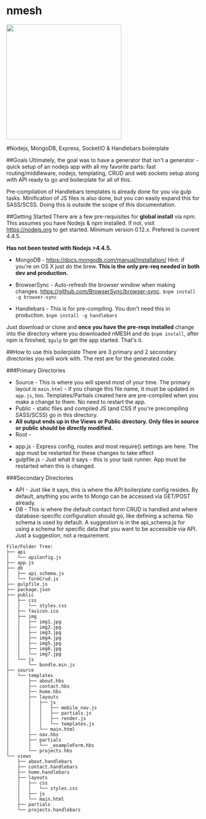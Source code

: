 # nmesh 

<img src="https://raw.githubusercontent.com/methodbox/nmesh/master/nmesh-small.png" width="300">

#Nodejs, MongoDB, Express, SocketIO &amp; Handlebars boilerplate

##Goals
Ultimately, the goal was to have a generator that isn't a generator - quick setup of an nodejs app with all my favorite parts: fast routing/middleware, nodejs, templating, CRUD and web sockets setup along with API ready to go and boilerplate for all of this.

Pre-compilation of Handlebars templates is already done for you via gulp tasks. Minification of JS files is also done, but you can easily expand this for SASS/SCSS. Doing this is outside the scope of this documentation.

##Getting Started
There are a few pre-requisites for __global install__ via npm. This assumes you have Nodejs & npm installed. If not, visit https://nodejs.org to get started. Minimum version 0.12.x. Prefered is current 4.4.5. 

**Has not been tested with Nodejs >4.4.5.**

+ MongoDB - https://docs.mongodb.com/manual/installation/ Hint: if you're on OS X just do the brew. 
**This is the only pre-req needed in both dev and production.**
	
+ BrowserSync - Auto-refresh the browser window when making changes. https://github.com/BrowserSync/browser-sync. 
```$npm install -g browser-sync```

+ Handlebars - This is for pre-compiling. You don't need this in production.
```$npm install -g handlebars```

Just download or clone and **once you have the pre-reqs installed** change into the directory where you downloaded nMESH and do ```$npm install```, after npm is finished, ```$gulp``` to get the app started. That's it.

##How to use this boilerplate
There are 3 primary and 2 secondary directories you will work with. The rest are for the generated code.

###Primary Directories
* Source - This is where you will spend most of your time. The primary layout is ```main.html``` - if you change this file name, it must be updated in ```app.js```, too. Templates/Partials created here are pre-compiled when you make a change to them. No need to restart the app.
* Public - static files and compiled JS (and CSS if you're precompiling SASS/SCSS) go in this directory. 
* **All output ends up in the Views or Public directory. Only files in source or public should be directly modified.**
* Root - 
 - app.js - Express config, routes and most require() settings are here. The app must be restarted for these changes to take effect
 - gulpfile.js - Just what it says - this is your task runner. App must be restarted when this is changed.

###Secondary Directories
* API - Just like it says, this is where the API boilerplate config resides. By default, anything you write to Mongo can be accessed via GET/POST already.
* DB - This is where the default contact form CRUD is handled and where database-specific configuration should go, like defining a schema. No schema is used by default. A suggestion is in the api_schema.js for using a schema for specific data that you want to be accessible via API. Just a suggestion, not a requirement.

```
File/Folder Tree:
├── api
│   └── apiConfig.js
├── app.js
├── db
│   ├── api_schema.js
│   └── formCrud.js
├── gulpfile.js
├── package.json
├── public
│   ├── css
│   │   └── styles.css
│   ├── favicon.ico
│   ├── img
│   │   ├── img1.jpg
│   │   ├── img2.jpg
│   │   ├── img3.jpg
│   │   ├── img4.jpg
│   │   ├── img5.jpg
│   │   ├── img6.jpg
│   │   └── img7.jpg
│   └── js
│       └── bundle.min.js
├── source
│   └── templates
│       ├── about.hbs
│       ├── contact.hbs
│       ├── home.hbs
│       ├── layouts
│       │   ├── js
│       │   │   ├── mobile_nav.js
│       │   │   ├── partials.js
│       │   │   ├── render.js
│       │   │   └── templates.js
│       │   └── main.html
│       ├── nav.hbs
│       ├── partials
│       │   └── _exampleForm.hbs
│       └── projects.hbs
└── views
    ├── about.handlebars
    ├── contact.handlebars
    ├── home.handlebars
    ├── layouts
    │   ├── css
    │   │   └── styles.css
    │   ├── js
    │   └── main.html
    ├── partials
    └── projects.handlebars
  ```
  
